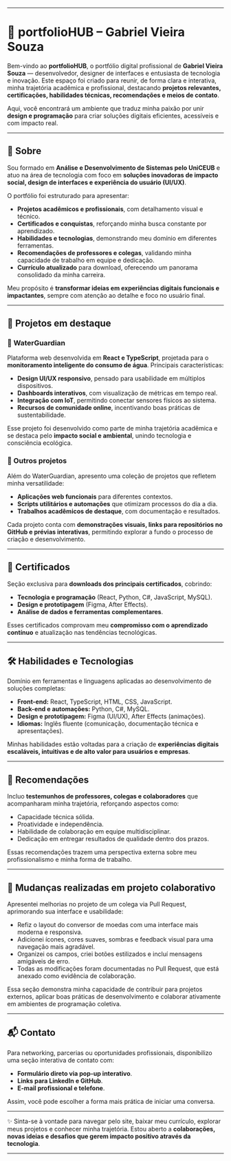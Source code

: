 
---

# 📌 portfolioHUB – Gabriel Vieira Souza

Bem-vindo ao **portfolioHUB**, o portfólio digital profissional de **Gabriel Vieira Souza** — desenvolvedor, designer de interfaces e entusiasta de tecnologia e inovação.
Este espaço foi criado para reunir, de forma clara e interativa, minha trajetória acadêmica e profissional, destacando **projetos relevantes, certificações, habilidades técnicas, recomendações e meios de contato**.

Aqui, você encontrará um ambiente que traduz minha paixão por unir **design e programação** para criar soluções digitais eficientes, acessíveis e com impacto real.

---

## 🔎 Sobre

Sou formado em **Análise e Desenvolvimento de Sistemas pelo UniCEUB** e atuo na área de tecnologia com foco em **soluções inovadoras de impacto social, design de interfaces e experiência do usuário (UI/UX)**.

O portfólio foi estruturado para apresentar:

* **Projetos acadêmicos e profissionais**, com detalhamento visual e técnico.
* **Certificados e conquistas**, reforçando minha busca constante por aprendizado.
* **Habilidades e tecnologias**, demonstrando meu domínio em diferentes ferramentas.
* **Recomendações de professores e colegas**, validando minha capacidade de trabalho em equipe e dedicação.
* **Currículo atualizado** para download, oferecendo um panorama consolidado da minha carreira.

Meu propósito é **transformar ideias em experiências digitais funcionais e impactantes**, sempre com atenção ao detalhe e foco no usuário final.

---

## 🚀 Projetos em destaque

### 🔹 **WaterGuardian**

Plataforma web desenvolvida em **React e TypeScript**, projetada para o **monitoramento inteligente do consumo de água**.
Principais características:

* **Design UI/UX responsivo**, pensado para usabilidade em múltiplos dispositivos.
* **Dashboards interativos**, com visualização de métricas em tempo real.
* **Integração com IoT**, permitindo conectar sensores físicos ao sistema.
* **Recursos de comunidade online**, incentivando boas práticas de sustentabilidade.

Esse projeto foi desenvolvido como parte de minha trajetória acadêmica e se destaca pelo **impacto social e ambiental**, unindo tecnologia e consciência ecológica.

### 🔹 Outros projetos

Além do WaterGuardian, apresento uma coleção de projetos que refletem minha versatilidade:

* **Aplicações web funcionais** para diferentes contextos.
* **Scripts utilitários e automações** que otimizam processos do dia a dia.
* **Trabalhos acadêmicos de destaque**, com documentação e resultados.

Cada projeto conta com **demonstrações visuais, links para repositórios no GitHub e prévias interativas**, permitindo explorar a fundo o processo de criação e desenvolvimento.

---

## 📜 Certificados

Seção exclusiva para **downloads dos principais certificados**, cobrindo:

* **Tecnologia e programação** (React, Python, C#, JavaScript, MySQL).
* **Design e prototipagem** (Figma, After Effects).
* **Análise de dados e ferramentas complementares**.

Esses certificados comprovam meu **compromisso com o aprendizado contínuo** e atualização nas tendências tecnológicas.

---

## 🛠️ Habilidades e Tecnologias

Domínio em ferramentas e linguagens aplicadas ao desenvolvimento de soluções completas:

* **Front-end:** React, TypeScript, HTML, CSS, JavaScript.
* **Back-end e automações:** Python, C#, MySQL.
* **Design e prototipagem:** Figma (UI/UX), After Effects (animações).
* **Idiomas:** Inglês fluente (comunicação, documentação técnica e apresentações).

Minhas habilidades estão voltadas para a criação de **experiências digitais escaláveis, intuitivas e de alto valor para usuários e empresas**.

---

## 🤝 Recomendações

Incluo **testemunhos de professores, colegas e colaboradores** que acompanharam minha trajetória, reforçando aspectos como:

* Capacidade técnica sólida.
* Proatividade e independência.
* Habilidade de colaboração em equipe multidisciplinar.
* Dedicação em entregar resultados de qualidade dentro dos prazos.

Essas recomendações trazem uma perspectiva externa sobre meu profissionalismo e minha forma de trabalho.

---

## 🔀 Mudanças realizadas em projeto colaborativo

Apresentei melhorias no projeto de um colega via Pull Request, aprimorando sua interface e usabilidade:

- Refiz o layout do conversor de moedas com uma interface mais moderna e responsiva.  
- Adicionei ícones, cores suaves, sombras e feedback visual para uma navegação mais agradável.  
- Organizei os campos, criei botões estilizados e incluí mensagens amigáveis de erro.  
- Todas as modificações foram documentadas no Pull Request, que está anexado como evidência de colaboração.  

Essa seção demonstra minha capacidade de contribuir para projetos externos, aplicar boas práticas de desenvolvimento e colaborar ativamente em ambientes de programação coletiva.

---

## 📬 Contato

Para networking, parcerias ou oportunidades profissionais, disponibilizo uma seção interativa de contato com:

* **Formulário direto via pop-up interativo**.
* **Links para LinkedIn e GitHub**.
* **E-mail profissional e telefone**.

Assim, você pode escolher a forma mais prática de iniciar uma conversa.

---

✨ Sinta-se à vontade para navegar pelo site, baixar meu currículo, explorar meus projetos e conhecer minha trajetória.
Estou aberto a **colaborações, novas ideias e desafios que gerem impacto positivo através da tecnologia**.

---


